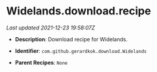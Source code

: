 # Widelands.download.recipe

_Last updated 2021-12-23 19:58:07Z_

- **Description**: Download recipe for Widelands.

- **Identifier**: `com.github.gerardkok.download.Widelands`

- **Parent Recipes**: `None`